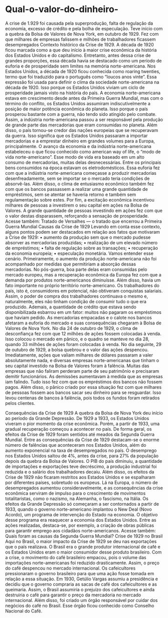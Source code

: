 # Qual-o-valor-do-dinheiro-
A crise de 1.929 foi causada pela superprodução, falta de regulação da economia, excesso de crédito e pela bolha de especulação. Teve início com a quebra da Bolsa de Valores de Nova York, em outubro de 1929. Fez com que milhares de empresas falissem e milhões de trabalhadores ficassem desempregados
Contexto histórico da Crise de 1929.
A década de 1920 ficou marcada como a que deu início à maior crise econômica da história dos Estados Unidos e do capitalismo. Entretanto, antes dessa crise de grandes proporções, essa década havia se destacado como um período de euforia e de prosperidade sem limites na memória norte-americana.
Nos Estados Unidos, a década de 1920 ficou conhecida como roaring twenties, termo que foi traduzido para o português como “loucos anos vinte”. Essa expressão foi usada para definir o clima da sociedade norte-americana na década de 1920. Isso porque os Estados Unidos viviam um ciclo de prosperidade jamais visto na história do país.
A economia norte-americana estava em crescimento desde antes da Primeira Guerra Mundial, mas com o término do conflito, os Estados Unidos assumiram indiscutivelmente a posição de maior potência econômica do planeta. Isso porque o país prosperou bastante com a guerra, não tendo sido atingido pelo combate.
Assim, a indústria norte-americana passou a ser responsável pela produção de grande parte das mercadorias que eram consumidas no planeta. Além disso, o país tornou-se credor das nações europeias que se recuperavam da guerra. Isso significa que os Estados Unidos passaram a importar mercadorias e a emprestar dinheiro em grandes volumes para a Europa, principalmente.
O avanço da economia e da indústria norte-americana estabeleceu o que ficou conhecido como american way of life, o “modo de vida norte-americano”. Esse modo de vida era baseado em um alto consumo de mercadorias, muitas delas desnecessárias. Entre os principais bens consumidos na época estavam os eletrodomésticos.
Essa euforia fez com que a indústria norte-americana começasse a produzir mercadorias desenfreadamente, sem se importar se o mercado teria condições de absorvê-las. Além disso, o clima de entusiasmo econômico também fez com que os bancos passassem a realizar uma grande quantidade de empréstimos, sem se atentar se haveria retorno e também sem regulamentação sobre estes.
Por fim, a excitação econômica incentivou milhares de pessoas a investirem o seu capital em ações na Bolsa de Valores. A grande quantidade de pessoas investindo em ações fez com que o valor destas disparassem, reforçando a sensação de prosperidade.
Acesse também: Tratado de Versalhes — o tratado que encerrou a Primeira Guerra Mundial
Causas da Crise de 1929
Levando em conta esse contexto, alguns pontos podem ser destacados em relação aos fatos que motivaram a Crise de 1929:
•	aumento da produção sem que o mercado pudesse absorver as mercadorias produzidas;
•	realização de um elevado número de empréstimos;
•	falta de regulação sobre as transações;
•	recuperação da economia europeia;
•	especulação monetária.
Vamos entender esse cenário. Primeiramente, o aumento da produção norte-americana não foi acompanhado por medidas que permitiriam a absorção dessas mercadorias. No pós-guerra, boa parte delas eram consumidas pelo mercado europeu, mas a recuperação econômica da Europa fez com que a demanda por produtos norte-americanos diminuísse.
Além disso, havia um fato importante no próprio território norte-americano. Os trabalhadores do país, isto é, consumidores em potencial, não obtiveram conquistas salariais. Assim, o poder de compra dos trabalhadores continuava o mesmo e, naturalmente, eles não tinham condição de consumir tudo o que era produzido.
Ademais, a quantidade de crédito que estava sendo disponibilizada esbarrou em um fator: muitos não pagaram os empréstimos que haviam pedido. As mercadorias empacadas e o calote nos bancos afetaram a euforia do mercado e suas consequências chegaram à Bolsa de Valores de Nova York.
No dia 24 de outubro de 1929, o clima de desconfiança fez com que 12 milhões de ações fossem colocadas à venda. Isso colocou o mercado em pânico, e o quadro se manteve no dia 28, quando 33 milhões de ações foram colocadas à venda. No dia seguinte, 29 de outubro de 1929, a bolsa quebrou e o valor das ações despencou.
Imediatamente, ações que valiam milhares de dólares passaram a valer absolutamente nada, e diversas empresas norte-americanas que tinham o seu capital investido na Bolsa de Valores foram à falência. Muitas das empresas que não faliram perderam parte de seu patrimônio e precisaram demitir funcionários.
As demissões aumentavam à medida que as empresas iam falindo. Tudo isso fez com que os empréstimos dos bancos não fossem pagos. Além disso, o pânico criado por essa situação fez com que milhares de pessoas fossem aos bancos sacar seu dinheiro para se resguardar. Isso levou centenas de bancos à falência, pois todos os fundos foram retirados pelos clientes.


Consequências da Crise de 1929
A quebra da Bolsa de Nova York deu início ao período da Grande Depressão. De 1929 a 1933, os Estados Unidos viveram o pior momento da crise econômica. Porém, a partir de 1933, uma gradual recuperação começou a acontecer no país. De forma geral, os efeitos da Crise de 1929 foram sentidos até meados da Segunda Guerra Mundial.
Entre as consequências da Crise de 1929 destacam-se o enorme número de falências que aconteceram nos Estados Unidos, além do aumento exponencial na taxa de desempregados no país. O desemprego nos Estados Unidos saltou de 4%, antes da crise, para 27% da população depois da quebra da Bolsa de Valores.
O PIB do país diminuiu, a quantidade de importações e exportações teve decréscimo, a produção industrial foi reduzida e o salário dos trabalhadores decaiu. Além disso, os efeitos da Crise de 1929 não ficaram restritos aos Estados Unidos e se espalharam por diferentes países, sobretudo os europeus.
Lá na Europa, o número de desempregados aumentou consideravelmente, e as consequências da crise econômica serviram de impulso para o crescimento de movimentos totalitaristas, como o nazismo, na Alemanha, o fascismo, na Itália.
Os efeitos da Grande Depressão só começaram a ser contornados a partir de 1933, quando o governo norte-americano implantou o New Deal (Novo Acordo), um programa de intervenção do Estado na economia. O objetivo desse programa era reaquecer a economia dos Estados Unidos. Entre as ações realizadas, destaca-se, por exemplo, a criação de obras públicas para garantir emprego aos cidadãos norte-americanos.
Acesse também: Quais foram as causas da Segunda Guerra Mundial?
Crise de 1929 no Brasil
Aqui no Brasil, o maior impacto da Crise de 1929 se deu nas exportações que o país realizava. O Brasil era o grande produtor internacional de café e os Estados Unidos eram o maior consumidor desse produto brasileiro. Com a crise, o movimento do café brasileiro empacou, pois o volume das importações norte-americanas foi reduzido drasticamente.
Assim, o preço do café despencou no mercado internacional. Os cafeicultores pressionaram o governo brasileiro para que uma ação fosse tomada em relação a essa situação. Em 1930, Getúlio Vargas assumiu a presidência e decidiu que o governo compraria as sacas de café dos cafeicultores e as queimaria.
Assim, o Brasil assumiria o prejuízo dos cafeicultores e ainda destruiria o café para garantir o preço da mercadoria no mercado internacional. Além disso, foi criado um órgão responsável por cuidar dos negócios do café no Brasil. Esse órgão ficou conhecido como Conselho Nacional do Café.
